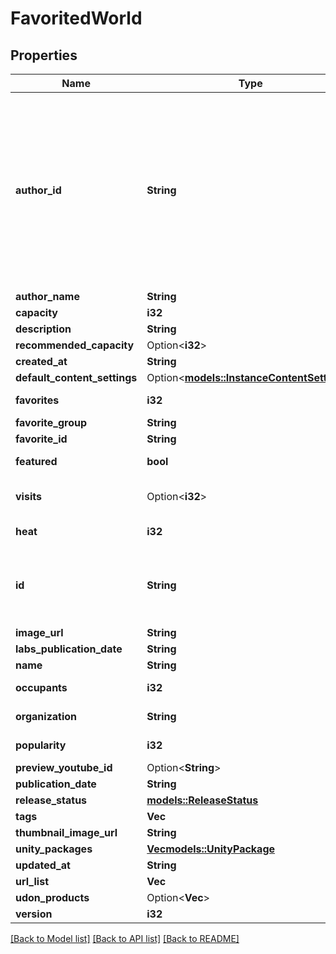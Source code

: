 # FavoritedWorld

## Properties

Name | Type | Description | Notes
------------ | ------------- | ------------- | -------------
**author_id** | **String** | A users unique ID, usually in the form of `usr_c1644b5b-3ca4-45b4-97c6-a2a0de70d469`. Legacy players can have old IDs in the form of `8JoV9XEdpo`. The ID can never be changed. | 
**author_name** | **String** |  | 
**capacity** | **i32** |  | 
**description** | **String** |  | 
**recommended_capacity** | Option<**i32**> |  | [optional]
**created_at** | **String** |  | 
**default_content_settings** | Option<[**models::InstanceContentSettings**](InstanceContentSettings.md)> |  | [optional]
**favorites** | **i32** |  | [default to 0]
**favorite_group** | **String** |  | 
**favorite_id** | **String** |  | 
**featured** | **bool** |  | [default to false]
**visits** | Option<**i32**> |  | [optional][default to 0]
**heat** | **i32** |  | [default to 0]
**id** | **String** | WorldID be \"offline\" on User profiles if you are not friends with that user. | 
**image_url** | **String** |  | 
**labs_publication_date** | **String** |  | 
**name** | **String** |  | 
**occupants** | **i32** |  | [default to 0]
**organization** | **String** |  | [default to vrchat]
**popularity** | **i32** |  | [default to 0]
**preview_youtube_id** | Option<**String**> |  | [optional]
**publication_date** | **String** |  | 
**release_status** | [**models::ReleaseStatus**](ReleaseStatus.md) |  | 
**tags** | **Vec<String>** |   | 
**thumbnail_image_url** | **String** |  | 
**unity_packages** | [**Vec<models::UnityPackage>**](UnityPackage.md) |   | 
**updated_at** | **String** |  | 
**url_list** | **Vec<String>** |  | 
**udon_products** | Option<**Vec<String>**> |  | [optional]
**version** | **i32** |  | 

[[Back to Model list]](../README.md#documentation-for-models) [[Back to API list]](../README.md#documentation-for-api-endpoints) [[Back to README]](../README.md)


